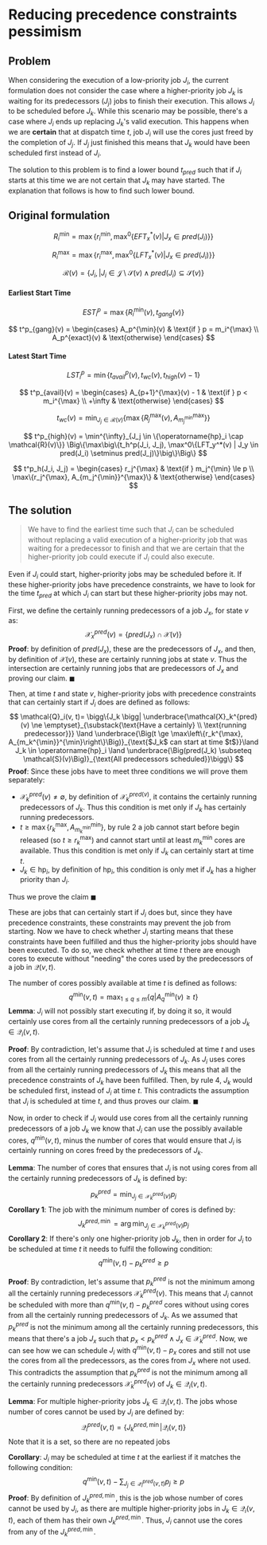# Reducing precedence constraints pessimism

## Problem

When considering the execution of a low-priority job $J_i$, the current formulation does not consider the case where a higher-priority job $J_k$ is waiting for its predecessors ($J_j$) jobs to finish their execution. This allows $J_i$ to be scheduled before $J_k$. While this scenario may be possible, there's a case where $J_i$ ends up replacing $J_k$'s valid execution. This happens when we are **certain** that at dispatch time $t$, job $J_i$ will use the cores just freed by the completion of $J_j$. If $J_j$ just finished this means that $J_k$ would have been scheduled first instead of $J_i$. 

The solution to this problem is to find a lower bound $t_{pred}$ such that if $J_i$ starts at this time we are not certain that $J_k$ may have started. The explanation that follows is how to find such lower bound.

## Original formulation

$$
R_i^{\min} = \max\big\{r_i^{\min}, \max^{0}\{EFT_x^*(v) | J_x \in pred(J_i)\}\big\}
$$

$$
R_i^{\max} = \max\big\{r_i^{\max}, \max^0 \{LFT_x^*(v) | J_x \in pred(J_i)\}\big\}
$$

$$
\mathcal{R}(v) = \{ J_i, | J_i \in \mathcal{J} \setminus \mathcal{S}(v) \land pred(J_i) \subseteq \mathcal{S}(v) \}
$$

#### Earliest Start Time


$$
EST^p_i = \max\{R_i^{\min}(v), t_{gang}(v)\}
$$

$$
t^p_{gang}(v) = \begin{cases}
A_p^{\min}(v) & \text{if } p = m_i^{\max} \\
A_p^{exact}(v) & \text{otherwise}
\end{cases}
$$

#### Latest Start Time

$$
LST_i^p = \min\{t^p_{avail}(v), t_{wc}(v), t_{high}(v) - 1\}
$$

$$
t^p_{avail}(v) = \begin{cases}
A_{p+1}^{\max}(v) - 1 & \text{if } p < m_i^{\max} \\
+\infty & \text{otherwise}
\end{cases}
$$

$$
t_{wc}(v) = \min_{J_j \in \mathcal{R}(v)}\{\max\{R_j^{\max}(v), A_{m_j^{\min}}^{\max}\}\}
$$

$$
t^p_{high}(v) = \min^{\infty}_{J_j \in \{\operatorname{hp}_i \cap \mathcal{R}(v)\}} \Big\{\max\big\{t_h^p(J_i, J_j), \max^0\{LFT_y^*(v) | J_y \in pred(J_i) \setminus pred(J_j)\}\big\}\Big\}
$$

$$
t^p_h(J_i, J_j) = \begin{cases}
r_j^{\max} & \text{if } m_j^{\min} \le p \\
\max\{r_j^{\max}, A_{m_j^{\min}}^{\max}\} & \text{otherwise}
\end{cases}
$$

## The solution

> We have to find the earliest time such that $J_i$ can be scheduled without replacing a valid execution of a higher-priority job that was waiting for a predecessor to finish and that we are certain that the higher-priority job could execute if $J_i$ could also execute.

Even if $J_i$ could start, higher-priority jobs may be scheduled before it. If these higher-priority jobs have precedence constraints, we have to look for the time $t_{pred}$ at which $J_i$ can start but these higher-priority jobs may not.

First, we define the certainly running predecessors of a job $J_x$, for state $v$ as:
$$
\mathcal{X}_x^{pred}(v) = \Big\{pred(J_x) \cap \mathcal{X}(v)\Big\}
$$
**Proof**: by definition of $pred(J_x)$, these are the predecessors of $J_x$, and then, by definition of $\mathcal{X}(v)$, these are certainly running jobs at state $v$. Thus the intersection are certainly running jobs that are predecessors of $J_x$ and proving our claim.  $\blacksquare$

Then, at time $t$ and state $v$, higher-priority jobs with precedence constraints that can certainly start if $J_i$ does are defined as follows:
$$
\mathcal{Q}_i(v, t)= \bigg\{J_k \bigg| \underbrace{\mathcal{X}_k^{pred}(v) \ne \emptyset}_{\substack{\text{Have a certainly} \\ \text{running predecessor}}} \land \underbrace{\Big(t \ge \max\left\{r_k^{\max}, A_{m_k^{\min}}^{\min}\right\}\Big)}_{\text{$J_k$ can start at time $t$}}\land J_k \in \operatorname{hp}_i \land \underbrace{\Big(pred(J_k) \subseteq \mathcal{S}(v)\Big)}_{\text{All predecessors scheduled}}\bigg\}
$$
**Proof**: Since these jobs have to meet three conditions we will prove them separately:

- $\mathcal{X}_k^{pred}(v) \ne \emptyset$, by definition of $\mathcal{X}_k^{pred(v)}$, it contains the certainly running predecessors of $J_k$. Thus this condition is met only if $J_k$ has certainly running predecessors.
- $t \ge \max\left\{r_k^{\max}, A_{m_k^{\min}}^{\min}\right\}$, by rule 2 a job cannot start before begin released (so $t \ge r_k^{\max}$) and cannot start until at least $m_k^{\min}$ cores are available. Thus this condition is met only if $J_k$ can certainly start at time $t$.
- $J_k \in \operatorname{hp}_i$, by definition of $\operatorname{hp}_i$, this condition is only met if $J_k$ has a higher priority than $J_i$.

Thus we prove the claim $\blacksquare$

These are jobs that can certainly start if $J_i$ does but, since they have precedence constraints, these constraints may prevent the job from starting. Now we have to check whether $J_i$ starting means that these constraints have been fulfilled and thus the higher-priority jobs should have been executed. To do so, we check whether at time $t$ there are enough cores to execute without "needing" the cores used by the predecessors of a job in $\mathcal{Q}(v, t)$. 

The number of cores possibly available at time $t$ is defined as follows:
$$
q^{\min}(v, t) = \max_{1 \le q \le m} \{q | A_q^{\min}(v) \ge t\}
$$
**Lemma**: $J_i$ will not possibly start executing if, by doing it so, it would certainly use cores from all the certainly running predecessors of a job $J_k \in \mathcal{Q}_i(v, t)$.

**Proof**: By contradiction, let's assume that $J_i$ is scheduled at time $t$ and uses cores from all the certainly running predecessors of $J_k$. As $J_i$ uses cores from all the certainly running predecessors of $J_k$ this means that all the precedence constraints of $J_k$ have been fulfilled. Then, by rule 4, $J_k$ would be scheduled first, instead of $J_i$ at time $t$. This contradicts the assumption that $J_i$ is scheduled at time $t$, and thus proves our claim. $\blacksquare$

Now, in order to check if $J_i$ would use cores from all the certainly running predecessors of a job $J_k$ we know that $J_i$ can use the possibly available cores, $q^{\min}(v, t)$, minus the number of cores that would ensure that $J_i$ is certainly running on cores freed by the predecessors of $J_k$. 

**Lemma**: The number of cores that ensures that $J_i$ is not using cores from all the certainly running predecessors of $J_k$ is defined by:
$$
p_k^{pred} = \min_{J_j \in \mathcal{X}_k^{pred}(v)} p_j
$$
**Corollary 1**: The job with the minimum number of cores is defined by:
$$
J_k^{pred,\min} = \operatorname*{arg\,min}_{J_j \in \mathcal{X}_k^{pred}(v)} p_j
$$
**Corollary 2**: If there's only one higher-priority job $J_k$, then in order for $J_i$ to be scheduled at time $t$ it needs to fulfil the following condition:
$$
q^{\min}(v, t) - p_k^{pred} \ge p
$$


**Proof**: By contradiction, let's assume that $p_k^{pred}$ is not the minimum among all the certainly running predecessors $\mathcal{X}_k^{pred}(v)$. This means that $J_i$ cannot be scheduled with more than $q^{\min}(v, t) - p^{pred}_k$ cores without using cores from all the certainly running predecessors of $J_k$. As we assumed that $p_k^{pred}$ is not the minimum among all the certainly running predecessors, this means that there's a job $J_x$ such that $p_x < p_k^{pred} \land J_x \in \mathcal{X}_k^{pred}$. Now, we can see how we can schedule $J_i$ with $q^{\min}(v, t) - p_x$ cores and still not use the cores from all the predecessors, as the cores from $J_x$ where not used. This contradicts the assumption that $p_k^{pred}$ is not the minimum among all the certainly running predecessors $\mathcal{X}_k^{pred}(v)$ of $J_k \in \mathcal{Q}_i(v, t)$.

**Lemma**: For multiple higher-priority jobs $J_k \in \mathcal{Q}_i(v, t)$. The jobs whose number of cores cannot be used by $J_i$ are defined by:
$$
\mathcal{Q}_i^{pred}(v, t) = \left\{ J_k^{pred,\min} \Bigg| \mathcal{Q}_i(v, t) \right\}
$$
Note that it is a set, so there are no repeated jobs

**Corollary**: $J_i$ may be scheduled at time $t$ at the earliest if it matches the following condition:
$$
q^{\min}(v, t) - \sum_{J_j \in \mathcal{Q}_i^{pred}(v, t)} p_j \ge p
$$
**Proof**: By definition of $J_k^{pred,\min}$, this is the job whose number of cores cannot be used by $J_i$, as there are multiple higher-priority jobs in $J_k \in\mathcal{Q}
_i(v, t)$,  each of them has their own $J_k^{pred,\min}$. Thus, $J_i$ cannot use the cores from any of the $J_k^{pred,\min}$.



